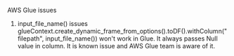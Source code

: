 AWS Glue issues
1. input_file_name() issues
glueContext.create_dynamic_frame_from_options().toDF().withColumn("filepath", input_file_name()) won't work in Glue. It always passes Null value in column. It is known issue and AWS Glue team is aware of it.
